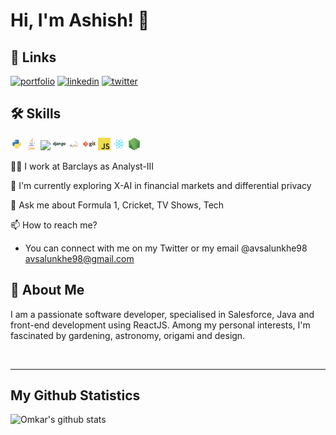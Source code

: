 # Hi, I'm Ashish! 👋

## 🔗 Links

[![portfolio](https://img.shields.io/badge/my_portfolio-000?style=for-the-badge&logo=ko-fi&logoColor=white)](https://www.ashishsalunkhe.in) 
[![linkedin](https://img.shields.io/badge/linkedin-0A66C2?style=for-the-badge&logo=linkedin&logoColor=white)](https://www.linkedin.com/in/ashishsalunkhe/)
[![twitter](https://img.shields.io/badge/twitter-1DA1F2?style=for-the-badge&logo=twitter&logoColor=white)](https://twitter.com/avsalunkhe98)

## 🛠 Skills

<code><img height="20" src="https://raw.githubusercontent.com/github/explore/80688e429a7d4ef2fca1e82350fe8e3517d3494d/topics/python/python.png"></code>
<code><img height="20" src="https://raw.githubusercontent.com/github/explore/80688e429a7d4ef2fca1e82350fe8e3517d3494d/topics/java/java.png"></code>
<code><img height="20" src="https://raw.githubusercontent.com/github/explore/80688e429a7d4ef2fca1e82350fe8e3517d3494d/topics/salesforce/salesforce.png"></code>
<code><img height="20" src="https://raw.githubusercontent.com/github/explore/80688e429a7d4ef2fca1e82350fe8e3517d3494d/topics/django/django.png"></code>
<code><img height="20" src="https://raw.githubusercontent.com/github/explore/80688e429a7d4ef2fca1e82350fe8e3517d3494d/topics/mysql/mysql.png"></code>
<code><img height="20" src="https://raw.githubusercontent.com/github/explore/80688e429a7d4ef2fca1e82350fe8e3517d3494d/topics/git/git.png"></code>
<code><img height="20" src="https://raw.githubusercontent.com/github/explore/80688e429a7d4ef2fca1e82350fe8e3517d3494d/topics/javascript/javascript.png"></code>
<code><img height="20" src="https://raw.githubusercontent.com/github/explore/80688e429a7d4ef2fca1e82350fe8e3517d3494d/topics/react/react.png"></code>
<code><img height="20" src="https://raw.githubusercontent.com/github/explore/80688e429a7d4ef2fca1e82350fe8e3517d3494d/topics/nodejs/nodejs.png"></code>

👩‍💻 I work at Barclays as Analyst-III

🧠 I'm currently exploring X-AI in financial markets and differential privacy

💬 Ask me about Formula 1, Cricket, TV Shows, Tech

📫 How to reach me?

- You can connect with me on my Twitter or my email
  @avsalunkhe98
  avsalunkhe98@gmail.com

## 🚀 About Me

I am a passionate software developer, specialised in Salesforce, Java and front-end development using ReactJS. Among my personal interests, I'm fascinated by gardening, astronomy, origami and design.

<br>

<hr>

## My Github Statistics

![Omkar's github stats](https://github-readme-stats.vercel.app/api?username=ashishsalunkhe&theme=synthwave&show_icons=true)
<br>
